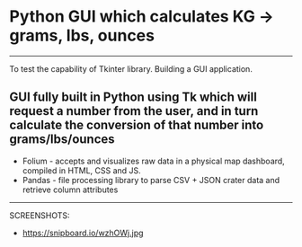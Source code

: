 # Python GUI which calculates KG -> grams, lbs, ounces
--------
To test the capability of Tkinter library. Building a GUI application.

GUI fully built in Python using Tk which will request a number from the user, and in turn calculate the conversion of that number into grams/lbs/ounces
--------
 - Folium - accepts and visualizes raw data in a physical map dashboard, compiled in HTML, CSS and JS. 
 - Pandas - file processing library to parse CSV + JSON crater data and retrieve column attributes
--------
SCREENSHOTS:

- https://snipboard.io/wzhOWj.jpg


